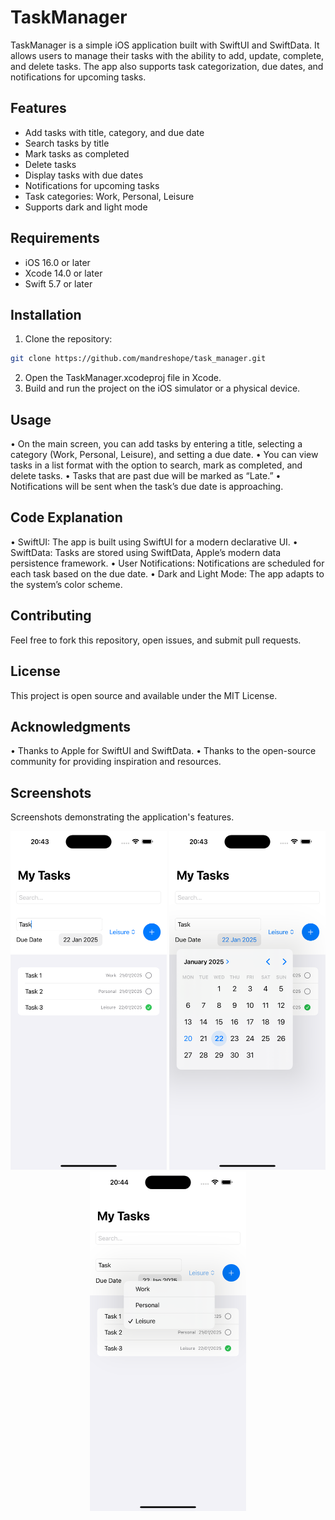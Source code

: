 # TaskManager

TaskManager is a simple iOS application built with SwiftUI and SwiftData. It allows users to manage their tasks with the ability to add, update, complete, and delete tasks. The app also supports task categorization, due dates, and notifications for upcoming tasks.

## Features

- Add tasks with title, category, and due date
- Search tasks by title
- Mark tasks as completed
- Delete tasks
- Display tasks with due dates
- Notifications for upcoming tasks
- Task categories: Work, Personal, Leisure
- Supports dark and light mode

## Requirements

- iOS 16.0 or later
- Xcode 14.0 or later
- Swift 5.7 or later

## Installation

1. Clone the repository:

```bash
git clone https://github.com/mandreshope/task_manager.git
```

2. Open the TaskManager.xcodeproj file in Xcode.
3. Build and run the project on the iOS simulator or a physical device.

## Usage

• On the main screen, you can add tasks by entering a title, selecting a category (Work, Personal, Leisure), and setting a due date.
• You can view tasks in a list format with the option to search, mark as completed, and delete tasks.
• Tasks that are past due will be marked as “Late.”
• Notifications will be sent when the task’s due date is approaching.

## Code Explanation

• SwiftUI: The app is built using SwiftUI for a modern declarative UI.
• SwiftData: Tasks are stored using SwiftData, Apple’s modern data persistence framework.
• User Notifications: Notifications are scheduled for each task based on the due date.
• Dark and Light Mode: The app adapts to the system’s color scheme.

## Contributing

Feel free to fork this repository, open issues, and submit pull requests.

## License

This project is open source and available under the MIT License.

## Acknowledgments

• Thanks to Apple for SwiftUI and SwiftData.
• Thanks to the open-source community for providing inspiration and resources.

## Screenshots

Screenshots demonstrating the application's features.

<p align="center">
  <img src="https://github.com/mandreshope/task_manager/blob/main/screenshots/screen1.png?raw=true" width="250" title="Task list">
  <img src="https://github.com/mandreshope/task_manager/blob/main/screenshots/screen2.png?raw=true" width="250" title="Add a due date">
  <img src="https://github.com/mandreshope/task_manager/blob/main/screenshots/screen3.png?raw=true" width="250" title="Select a category">
</p>
